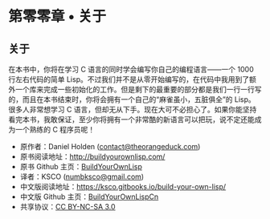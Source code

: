 # 第零零章 • 关于

## 关于

在本书中，你将在学习 C 语言的同时学会编写你自己的编程语言——一个 1000 行左右代码的简单 Lisp。不过我们并不是从零开始编写的，在代码中我用到了额外一个库来完成一些初始化的工作。但是剩下的最重要的部分都是我们一行一行写的，而且在本书结束时，你将会拥有一个自己的“麻雀虽小，五脏俱全”的 Lisp。
<br />
很多人非常想学习 C 语言，但却无从下手。现在大可不必担心了。如果你能坚持看完本书，我敢保证，至少你将拥有一个非常酷的新语言可以把玩，说不定还能成为一个熟练的 C 程序员呢！

- 原作者：Daniel Holden (contact@theorangeduck.com)
- 原书阅读地址：http://buildyourownlisp.com/
- 原书 Github 主页：[BuildYourOwnLisp](https://github.com/orangeduck/BuildYourOwnLisp)
- 译者：KSCO (numbksco@gmail.com)
- 中文版阅读地址：https://ksco.gitbooks.io/build-your-own-lisp/
- 中文版 Github 主页：[BuildYourOwnLispCn](https://github.com/ksco/BuildYourOwnLispCn)
- 共享协议：[CC BY-NC-SA 3.0](http://creativecommons.org/licenses/by-nc-sa/3.0/)
